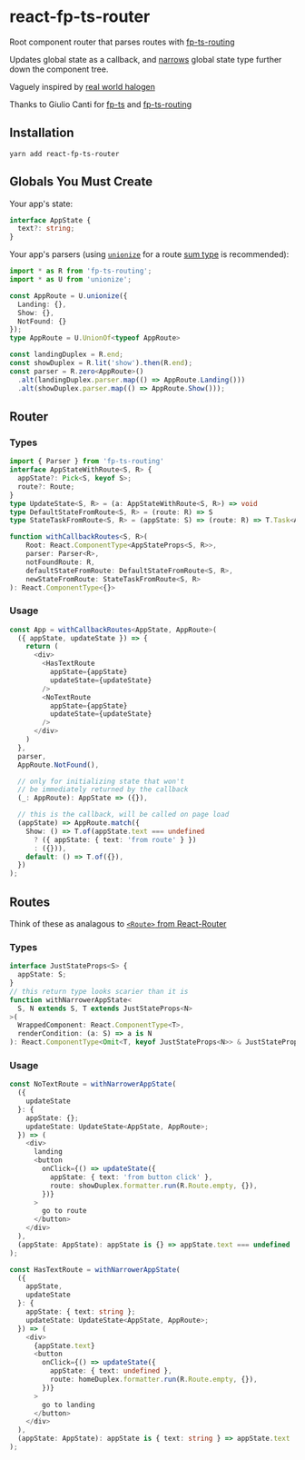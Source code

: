 # react-fp-ts-router
Root component router that parses routes with [fp-ts-routing](https://github.com/gcanti/fp-ts-routing)

Updates global state as a callback, and [narrows](https://www.typescriptlang.org/docs/handbook/advanced-types.html#using-type-predicates) global state type further down the component tree.

Vaguely inspired by [real world halogen](https://github.com/thomashoneyman/purescript-halogen-realworld)

Thanks to Giulio Canti for [fp-ts](https://github.com/gcanti/fp-ts) and [fp-ts-routing](https://github.com/gcanti/fp-ts-routing)

## Installation
`yarn add react-fp-ts-router`

## Globals You Must Create

Your app's state:

```ts
interface AppState {
  text?: string;
}
```

Your app's parsers (using [`unionize`](https://github.com/pelotom/unionize) for a route [sum type](https://jrsinclair.com/articles/2019/algebraic-data-types-what-i-wish-someone-had-explained-about-functional-programming/) is recommended):

```ts
import * as R from 'fp-ts-routing';
import * as U from 'unionize';

const AppRoute = U.unionize({
  Landing: {},
  Show: {},
  NotFound: {}
});
type AppRoute = U.UnionOf<typeof AppRoute>

const landingDuplex = R.end;
const showDuplex = R.lit('show').then(R.end);
const parser = R.zero<AppRoute>()
  .alt(landingDuplex.parser.map(() => AppRoute.Landing()))
  .alt(showDuplex.parser.map(() => AppRoute.Show()));
```

## Router

### Types
```ts
import { Parser } from 'fp-ts-routing'
interface AppStateWithRoute<S, R> {
  appState?: Pick<S, keyof S>;
  route?: Route;
}
type UpdateState<S, R> = (a: AppStateWithRoute<S, R>) => void
type DefaultStateFromRoute<S, R> = (route: R) => S
type StateTaskFromRoute<S, R> = (appState: S) => (route: R) => T.Task<AppStateWithRoute<S, R>>

function withCallbackRoutes<S, R>(
    Root: React.ComponentType<AppStateProps<S, R>>,
    parser: Parser<R>,
    notFoundRoute: R,
    defaultStateFromRoute: DefaultStateFromRoute<S, R>,
    newStateFromRoute: StateTaskFromRoute<S, R>
): React.ComponentType<{}>
```

### Usage

```ts
const App = withCallbackRoutes<AppState, AppRoute>(
  ({ appState, updateState }) => {
    return (
      <div>
        <HasTextRoute
          appState={appState}
          updateState={updateState}
        />
        <NoTextRoute
          appState={appState}
          updateState={updateState}
        />
      </div>
    )
  },
  parser,
  AppRoute.NotFound(),

  // only for initializing state that won't 
  // be immediately returned by the callback
  (_: AppRoute): AppState => ({}),

  // this is the callback, will be called on page load
  (appState) => AppRoute.match({
    Show: () => T.of(appState.text === undefined
      ? ({ appState: { text: 'from route' } })
      : ({})),
    default: () => T.of({}),
  })
);
```

## Routes

Think of these as analagous to [`<Route>` from React-Router](https://reacttraining.com/react-router/web/api/Route)

### Types
```ts
interface JustStateProps<S> {
  appState: S;
}
// this return type looks scarier than it is
function withNarrowerAppState<
  S, N extends S, T extends JustStateProps<N>
>(
  WrappedComponent: React.ComponentType<T>,
  renderCondition: (a: S) => a is N
): React.ComponentType<Omit<T, keyof JustStateProps<N>> & JustStateProps<S>>
```
### Usage

```ts
const NoTextRoute = withNarrowerAppState(
  ({
    updateState
  }: {
    appState: {};
    updateState: UpdateState<AppState, AppRoute>;
  }) => (
    <div>
      landing
      <button
        onClick={() => updateState({
          appState: { text: 'from button click' },
          route: showDuplex.formatter.run(R.Route.empty, {}),
        })}
      >
        go to route
      </button>
    </div>
  ),
  (appState: AppState): appState is {} => appState.text === undefined
);

const HasTextRoute = withNarrowerAppState(
  ({
    appState,
    updateState
  }: {
    appState: { text: string };
    updateState: UpdateState<AppState, AppRoute>;
  }) => (
    <div>
      {appState.text}
      <button
        onClick={() => updateState({
          appState: { text: undefined },
          route: homeDuplex.formatter.run(R.Route.empty, {}),
        })}
      >
        go to landing
      </button>
    </div>
  ),
  (appState: AppState): appState is { text: string } => appState.text !== undefined
);
```
